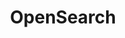 ---
draft: false
title: OpenSearch
content:
  id: opensearch
  name: OpenSearch
  logo: /images/databases/nosql/opensearch/logo.png
  website: https://opensearch.org/
  iframe_website: /website-iframe/databases/nosql/opensearch
  dashboardImage: /images/databases/nosql/opensearch/screenshot-1.jpg
  short_description: Open source distributed and RESTful search engine.
  description: OpenSearch is a community-driven, open source search and analytics suite derived from Apache 2.0 licensed Elasticsearch 7.10.2 & Kibana  7.10.2. It consists of a search engine daemon, OpenSearch, and a  visualization and user interface, OpenSearch Dashboards.
  features:
    - title: A level Playing Field
      description: We will not tweak the software so that it runs better for any vendor (including AWS) at the expense of others. If this happens, call it out and we will fix it as a community.
    - title: Used Everywhere
      description: Our goal is for as many people as possible to use it in their business, their software, and their projects.
    - title: Made with your input
      description: We will ask for public input on direction, requirements, and implementation for any feature we build.
    - title: Respectful, approachable, and friendly.
      description: This will be a community where you will be heard, accepted, and valued, whether you are a new or experienced user or contributor.
  screenshots:
    - /images/databases/nosql/opensearch/screenshot-1.jpg
    - /images/databases/nosql/opensearch/screenshot-2.jpg
---